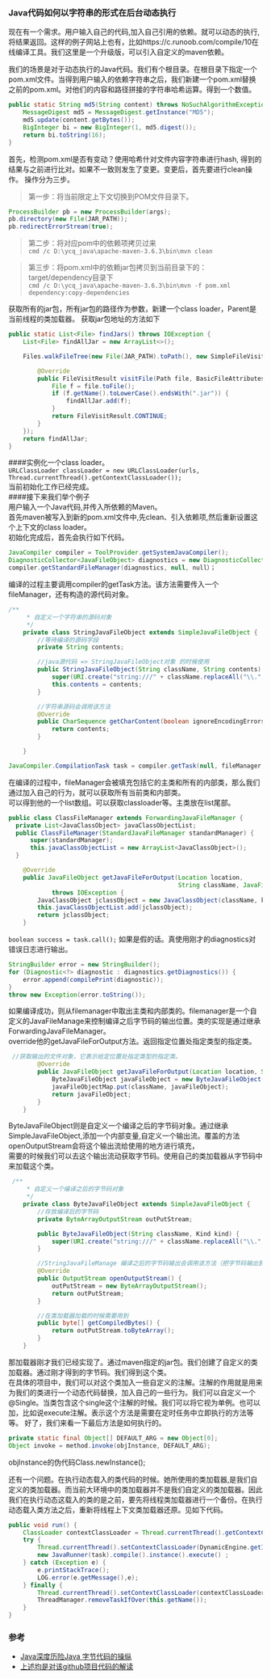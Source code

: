 ### Java代码如何以字符串的形式在后台动态执行  
现在有一个需求。用户输入自己的代码,加入自己引用的依赖。就可以动态的执行,将结果返回。这样的例子网站上也有，比如https://c.runoob.com/compile/10在线编译工具。我们这里是一个升级版，可以引入自定义的maven依赖。

我们的场景是对于动态执行的Java代码。我们有个根目录。在根目录下指定一个pom.xml文件。当得到用户输入的依赖字符串之后，我们新建一个pom.xml替换之前的pom.xml。对他们的内容和路径拼接的字符串哈希运算。得到一个数值。
```java
public static String md5(String content) throws NoSuchAlgorithmException{
    MessageDigest md5 = MessageDigest.getInstance("MD5");
    md5.update(content.getBytes());
    BigInteger bi = new BigInteger(1, md5.digest());
    return bi.toString(16);
}
```
首先，检测pom.xml是否有变动？使用哈希什对文件内容字符串进行hash,
得到的结果与之前进行比对。如果不一致则发生了变更。变更后，首先要进行clean操作。
操作分为三步。  
>第一步：将当前限定上下文切换到POM文件目录下。
```java
ProcessBuilder pb = new ProcessBuilder(args);
pb.directory(new File(JAR_PATH));
pb.redirectErrorStream(true);
```
>第二步：将对应pom中的依赖项拷贝过来  
`cmd /c D:\ycq_java\apache-maven-3.6.3\bin\mvn clean`
  
>第三步：将pom.xml中的依赖jar包拷贝到当前目录下的：target/dependency目录下  
`cmd /c D:\ycq_java\apache-maven-3.6.3\bin\mvn -f pom.xml dependency:copy-dependencies`

获取所有的jar包，所有jar包的路径作为参数，新建一个class loader，Parent是当前线程的类加载器。
获取jar包地址的方法如下
```java
public static List<File> findJars() throws IOException {
    List<File> findAllJar = new ArrayList<>();

    Files.walkFileTree(new File(JAR_PATH).toPath(), new SimpleFileVisitor<Path>() {

        @Override
        public FileVisitResult visitFile(Path file, BasicFileAttributes attrs) throws IOException {
            File f = file.toFile();
            if (f.getName().toLowerCase().endsWith(".jar")) {
                findAllJar.add(f);
            }
            return FileVisitResult.CONTINUE;
        }
    });
    return findAllJar;
}
```
####实例化一个class loader。  
`URLClassLoader classLoader = new URLClassLoader(urls, Thread.currentThread().getContextClassLoader());`  
当前初始化工作已经完成。  
####接下来我们举个例子  
用户输入一个Java代码,并传入所依赖的Maven。  
首先maven被写入到新的pom.xml文件中,先clean、引入依赖项,然后重新设置这个上下文的class loader。  
初始化完成后，首先会执行如下代码。
```java
JavaCompiler compiler = ToolProvider.getSystemJavaCompiler();
DiagnosticCollector<JavaFileObject> diagnostics = new DiagnosticCollector<JavaFileObject>();
compiler.getStandardFileManager(diagnostics, null, null）；
```
编译的过程主要调用compiler的getTask方法。该方法需要传入一个fileManager，还有构造的源代码对象。
```java
/**
     * 自定义一个字符串的源码对象
     */
    private class StringJavaFileObject extends SimpleJavaFileObject {
        //等待编译的源码字段
        private String contents;

        //java源代码 => StringJavaFileObject对象 的时候使用
        public StringJavaFileObject(String className, String contents) {
            super(URI.create("string:///" + className.replaceAll("\\.", "/") + Kind.SOURCE.extension), Kind.SOURCE);
            this.contents = contents;
        }

        //字符串源码会调用该方法
        @Override
        public CharSequence getCharContent(boolean ignoreEncodingErrors) throws IOException {
            return contents;
        }

    }
```

```java
JavaCompiler.CompilationTask task = compiler.getTask(null, fileManager, diagnostics, options, null, jfiles);
```
在编译的过程中，fileManager会被填充包括它的主类和所有的内部类，那么我们通过加入自己的行为，就可以获取所有当前类和内部类。  
可以得到他的一个list数组。可以获取classloader等。主类放在list尾部。    
```java 
public class ClassFileManager extends ForwardingJavaFileManager {
  private List<JavaClassObject> javaClassObjectList;
  public ClassFileManager(StandardJavaFileManager standardManager) {
      super(standardManager);
      this.javaClassObjectList = new ArrayList<JavaClassObject>();
  }

    @Override
    public JavaFileObject getJavaFileForOutput(Location location,
                                               String className, JavaFileObject.Kind kind, FileObject sibling)
            throws IOException {
        JavaClassObject jclassObject = new JavaClassObject(className, kind);
        this.javaClassObjectList.add(jclassObject);
        return jclassObject;
    }
```
`boolean success = task.call();` 
如果是假的话。真使用刚才的diagnostics对错误日志进行输出。
```java
StringBuilder error = new StringBuilder();
for (Diagnostic<?> diagnostic : diagnostics.getDiagnostics()) {
    error.append(compilePrint(diagnostic));
}
throw new Exception(error.toString());
```
如果编译成功，则从filemanager中取出主类和内部类的。filemanager是一个自定义的JavaFileManage来控制编译之后字节码的输出位置。类的实现是通过继承ForwardingJavaFileManager。  
override他的getJavaFileForOutput方法。返回指定位置处指定类型的指定类。
```java
 //获取输出的文件对象，它表示给定位置处指定类型的指定类。
        @Override
        public JavaFileObject getJavaFileForOutput(Location location, String className, JavaFileObject.Kind kind, FileObject sibling) throws IOException {
            ByteJavaFileObject javaFileObject = new ByteJavaFileObject(className, kind);
            javaFileObjectMap.put(className, javaFileObject);
            return javaFileObject;
        }
    }
```
ByteJavaFileObject则是自定义一个编译之后的字节码对象。通过继承SimpleJavaFileObject,添加一个内部变量,自定义一个输出流。覆盖的方法openOutputStream会将这个输出流给使用的地方进行填充，  
需要的时候我们可以去这个输出流动获取字节码。使用自己的类加载器从字节码中来加载这个类。
```java
 /**
     * 自定义一个编译之后的字节码对象
     */
    private class ByteJavaFileObject extends SimpleJavaFileObject {
        //存放编译后的字节码
        private ByteArrayOutputStream outPutStream;

        public ByteJavaFileObject(String className, Kind kind) {
            super(URI.create("string:///" + className.replaceAll("\\.", "/") + Kind.SOURCE.extension), kind);
        }

        //StringJavaFileManage 编译之后的字节码输出会调用该方法（把字节码输出到outputStream）
        @Override
        public OutputStream openOutputStream() {
            outPutStream = new ByteArrayOutputStream();
            return outPutStream;
        }

        //在类加载器加载的时候需要用到
        public byte[] getCompiledBytes() {
            return outPutStream.toByteArray();
        }
    }
```
那加载器刚才我们已经实现了。通过maven指定的jar包。我们创建了自定义的类加载器。通过刚才得到的字节码。我们得到这个类。  
在具体的项目中，我们可以对这个类加入一些自定义的注解。注解的作用就是用来为我们的类进行一个动态代码替换，加入自己的一些行为。我们可以自定义一个@Single。当类包含这个single这个注解的时候。我们可以将它视为单例。也可以加，比如说execute注解。表示这个方法是需要在定时任务中立即执行的方法等等。
好了，我们来看一下最后方法是如何执行的。
```java
private static final Object[] DEFAULT_ARG = new Object[0];
Object invoke = method.invoke(objInstance, DEFAULT_ARG);
```
objInstance的伪代码Class.newInstance();

还有一个问题。在执行动态载入的类代码的时候。她所使用的类加载器,是我们自定义的类加载器。而当前大环境中的类加载器并不是我们自定义的类加载器。因此我们在执行动态这载入的类的是之前，要先将线程类加载器进行一个备份。在执行动态载入类方法之后，重新将线程上下文类加载器还原。见如下代码。  
```java
public void run() {
    ClassLoader contextClassLoader = Thread.currentThread().getContextClassLoader();
    try {
        Thread.currentThread().setContextClassLoader(DynamicEngine.getInstance().getParentClassLoader());
        new JavaRunner(task).compile().instance().execute() ;
    } catch (Exception e) {
        e.printStackTrace();
        LOG.error(e.getMessage(),e);
    } finally {
        Thread.currentThread().setContextClassLoader(contextClassLoader);
        ThreadManager.removeTaskIfOver(this.getName());
    }
}
```

### 参考  
* [Java深度历险Java 字节代码的操纵](https://www.infoq.cn/article/cf-java-byte-code/)  
* [上述均是对该github项目代码的解读](https://github.com/kongshanxuelin/sumscope_nb_it/blob/master/com.sumslack.compile.dyna/)